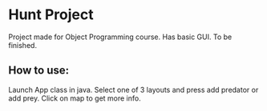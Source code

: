 # Hunt Project

Project made for Object Programming course. Has basic GUI. To be finished.

## How to use:

Launch App class in java. Select one of 3 layouts and press add predator or add prey. Click on map to get more info.
